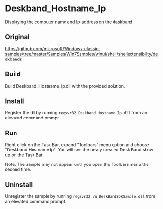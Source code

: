 # Deskband_Hostname_Ip

Displaying the computer name and Ip-address on the daskband.

## Original
https://github.com/microsoft/Windows-classic-samples/tree/master/Samples/Win7Samples/winui/shell/shellextensibility/deskbands

## Build

Build Deskband_Hostname_Ip.dll with the provided solution.

## Install

Register the dll by running `regsvr32 Deskband_Hostname_Ip.dll` from an elevated command prompt.

## Run

Right-click on the Task Bar, expand "Toolbars" menu option and choose "Deskband Hostname Ip".  You will see the newly created Desk Band show up on the Task Bar.

Note: The sample may not appear until you open the Toolbars menu the second time.

## Uninstall

Unregister the sample by running `regsvr32 /u DeskBandSDKSample.dll` from an elevated command prompt.
